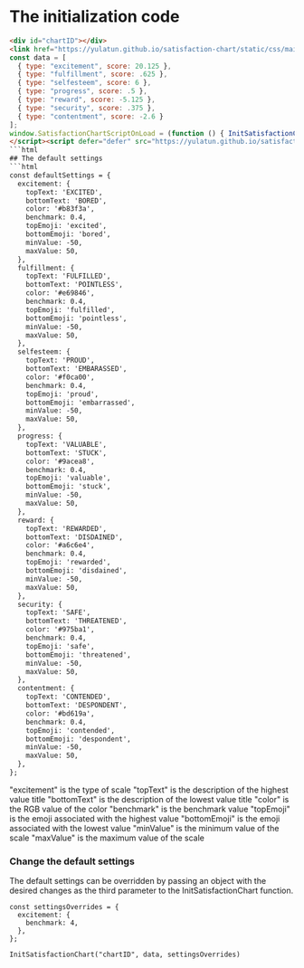 # The initialization code
```html
<div id="chartID"></div>
<link href="https://yulatun.github.io/satisfaction-chart/static/css/main.6762e3e0.css" rel="stylesheet" /><script>
const data = [
  { type: "excitement", score: 20.125 }, 
  { type: "fulfillment", score: .625 }, 
  { type: "selfesteem", score: 6 }, 
  { type: "progress", score: .5 }, 
  { type: "reward", score: -5.125 }, 
  { type: "security", score: .375 },
  { type: "contentment", score: -2.6 }
]; 
window.SatisfactionChartScriptOnLoad = (function () { InitSatisfactionChart("chartID", data) });
</script><script defer="defer" src="https://yulatun.github.io/satisfaction-chart/static/js/main.b7245047.js"></script>
```html
## The default settings
```html
const defaultSettings = {
  excitement: {
    topText: 'EXCITED',
    bottomText: 'BORED',
    color: '#b83f3a',
    benchmark: 0.4,
    topEmoji: 'excited',
    bottomEmoji: 'bored',
    minValue: -50,
    maxValue: 50,
  },
  fulfillment: {
    topText: 'FULFILLED',
    bottomText: 'POINTLESS',
    color: '#e69846',
    benchmark: 0.4,
    topEmoji: 'fulfilled',
    bottomEmoji: 'pointless',
    minValue: -50,
    maxValue: 50,
  },
  selfesteem: {
    topText: 'PROUD',
    bottomText: 'EMBARASSED',
    color: '#f0ca00',
    benchmark: 0.4,
    topEmoji: 'proud',
    bottomEmoji: 'embarrassed',
    minValue: -50,
    maxValue: 50,
  },
  progress: {
    topText: 'VALUABLE',
    bottomText: 'STUCK',
    color: '#9acea8',
    benchmark: 0.4,
    topEmoji: 'valuable',
    bottomEmoji: 'stuck',
    minValue: -50,
    maxValue: 50,
  },
  reward: {
    topText: 'REWARDED',
    bottomText: 'DISDAINED',
    color: '#a6c6e4',
    benchmark: 0.4,
    topEmoji: 'rewarded',
    bottomEmoji: 'disdained',
    minValue: -50,
    maxValue: 50,
  },
  security: {
    topText: 'SAFE',
    bottomText: 'THREATENED',
    color: '#975ba1',
    benchmark: 0.4,
    topEmoji: 'safe',
    bottomEmoji: 'threatened',
    minValue: -50,
    maxValue: 50,
  },
  contentment: {
    topText: 'CONTENDED',
    bottomText: 'DESPONDENT',
    color: '#bd619a',
    benchmark: 0.4,
    topEmoji: 'contended',
    bottomEmoji: 'despondent',
    minValue: -50,
    maxValue: 50,
  },
};
```
"excitement" is the type of scale
"topText" is the description of the highest value title
"bottomText" is the description of the lowest value title
"color" is the RGB value of the color
"benchmark" is the benchmark value
"topEmoji" is the emoji associated with the highest value
"bottomEmoji" is the emoji associated with the lowest value
"minValue" is the minimum value of the scale
"maxValue" is the maximum value of the scale

### Change the default settings

The default settings can be overridden by passing an object with the desired changes as the third parameter to the InitSatisfactionChart function.
```
const settingsOverrides = {
  excitement: {
    benchmark: 4,
  },
};

InitSatisfactionChart("chartID", data, settingsOverrides) 

```
